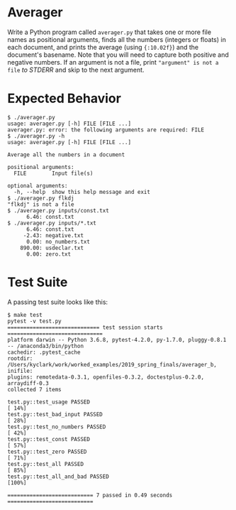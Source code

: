 # Averager

Write a Python program called `averager.py` that takes one or more file names as positional arguments, finds all the numbers (integers or floats) in each document, and prints the average (using `{:10.02f}`) and the document's basename. Note that you will need to capture both positive and negative numbers. If an argument is not a file, print `"argument" is not a file` *to STDERR* and skip to the next argument.

# Expected Behavior

````
$ ./averager.py
usage: averager.py [-h] FILE [FILE ...]
averager.py: error: the following arguments are required: FILE
$ ./averager.py -h
usage: averager.py [-h] FILE [FILE ...]

Average all the numbers in a document

positional arguments:
  FILE        Input file(s)

optional arguments:
  -h, --help  show this help message and exit
$ ./averager.py flkdj
"flkdj" is not a file
$ ./averager.py inputs/const.txt
      6.46: const.txt
$ ./averager.py inputs/*.txt
      6.46: const.txt
     -2.43: negative.txt
      0.00: no_numbers.txt
    890.00: usdeclar.txt
      0.00: zero.txt
````

# Test Suite

A passing test suite looks like this:

````
$ make test
pytest -v test.py
============================= test session starts ==============================
platform darwin -- Python 3.6.8, pytest-4.2.0, py-1.7.0, pluggy-0.8.1 -- /anaconda3/bin/python
cachedir: .pytest_cache
rootdir: /Users/kyclark/work/worked_examples/2019_spring_finals/averager_b, inifile:
plugins: remotedata-0.3.1, openfiles-0.3.2, doctestplus-0.2.0, arraydiff-0.3
collected 7 items

test.py::test_usage PASSED                                               [ 14%]
test.py::test_bad_input PASSED                                           [ 28%]
test.py::test_no_numbers PASSED                                          [ 42%]
test.py::test_const PASSED                                               [ 57%]
test.py::test_zero PASSED                                                [ 71%]
test.py::test_all PASSED                                                 [ 85%]
test.py::test_all_and_bad PASSED                                         [100%]

=========================== 7 passed in 0.49 seconds ===========================
````
